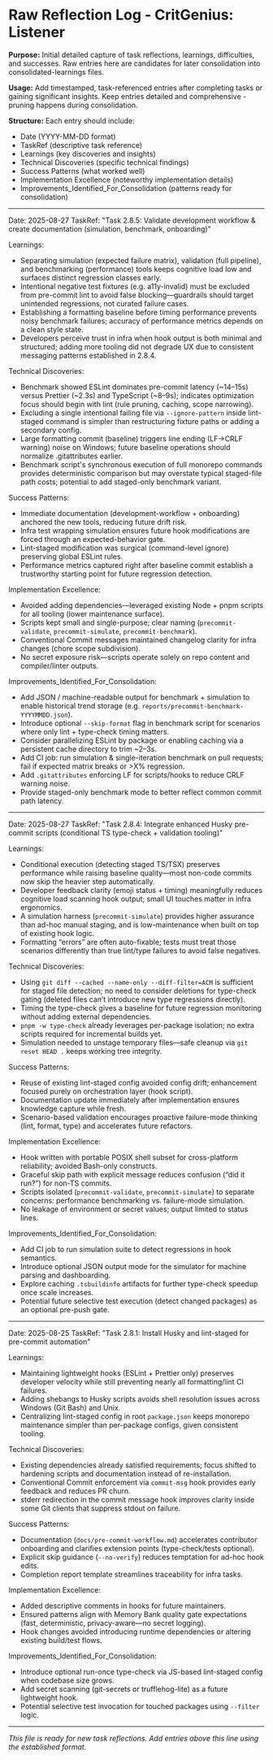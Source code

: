 # Raw Reflection Log - CritGenius: Listener

**Purpose:** Initial detailed capture of task reflections, learnings, difficulties, and successes. Raw entries here are candidates for later consolidation into consolidated-learnings files.

**Usage:** Add timestamped, task-referenced entries after completing tasks or gaining significant insights. Keep entries detailed and comprehensive - pruning happens during consolidation.

**Structure:** Each entry should include:
- Date (YYYY-MM-DD format)
- TaskRef (descriptive task reference)
- Learnings (key discoveries and insights)
- Technical Discoveries (specific technical findings)
- Success Patterns (what worked well)
- Implementation Excellence (noteworthy implementation details)
- Improvements_Identified_For_Consolidation (patterns ready for consolidation)

---

Date: 2025-08-27
TaskRef: "Task 2.8.5: Validate development workflow & create documentation (simulation, benchmark, onboarding)"

Learnings:
- Separating simulation (expected failure matrix), validation (full pipeline), and benchmarking (performance) tools keeps cognitive load low and surfaces distinct regression classes early.
- Intentional negative test fixtures (e.g. a11y-invalid) must be excluded from pre-commit lint to avoid false blocking—guardrails should target unintended regressions, not curated failure cases.
- Establishing a formatting baseline before timing performance prevents noisy benchmark failures; accuracy of performance metrics depends on a clean style state.
- Developers perceive trust in infra when hook output is both minimal and structured; adding more tooling did not degrade UX due to consistent messaging patterns established in 2.8.4.

Technical Discoveries:
- Benchmark showed ESLint dominates pre-commit latency (~14–15s) versus Prettier (~2.3s) and TypeScript (~8–9s); indicates optimization focus should begin with lint (rule pruning, caching, scope narrowing).
- Excluding a single intentional failing file via `--ignore-pattern` inside lint-staged command is simpler than restructuring fixture paths or adding a secondary config.
- Large formatting commit (baseline) triggers line ending (LF→CRLF warning) noise on Windows; future baseline operations should normalize .gitattributes earlier.
- Benchmark script's synchronous execution of full monorepo commands provides deterministic comparison but may overstate typical staged-file path costs; potential to add staged-only benchmark variant.

Success Patterns:
- Immediate documentation (development-workflow + onboarding) anchored the new tools, reducing future drift risk.
- Infra test wrapping simulation ensures future hook modifications are forced through an expected-behavior gate.
- Lint-staged modification was surgical (command-level ignore) preserving global ESLint rules.
- Performance metrics captured right after baseline commit establish a trustworthy starting point for future regression detection.

Implementation Excellence:
- Avoided adding dependencies—leveraged existing Node + pnpm scripts for all tooling (lower maintenance surface).
- Scripts kept small and single-purpose; clear naming (`precommit-validate`, `precommit-simulate`, `precommit-benchmark`).
- Conventional Commit messages maintained changelog clarity for infra changes (chore scope subdivision).
- No secret exposure risk—scripts operate solely on repo content and compiler/linter outputs.

Improvements_Identified_For_Consolidation:
- Add JSON / machine-readable output for benchmark + simulation to enable historical trend storage (e.g. `reports/precommit-benchmark-YYYYMMDD.json`).
- Introduce optional `--skip-format` flag in benchmark script for scenarios where only lint + type-check timing matters.
- Consider parallelizing ESLint by package or enabling caching via a persistent cache directory to trim ~2–3s.
- Add CI job: run simulation & single-iteration benchmark on pull requests; fail if expected matrix breaks or >X% regression.
- Add `.gitattributes` enforcing LF for scripts/hooks to reduce CRLF warning noise.
- Provide staged-only benchmark mode to better reflect common commit path latency.

---

Date: 2025-08-27
TaskRef: "Task 2.8.4: Integrate enhanced Husky pre-commit scripts (conditional TS type-check + validation tooling)"

Learnings:
- Conditional execution (detecting staged TS/TSX) preserves performance while raising baseline quality—most non-code commits now skip the heavier step automatically.
- Developer feedback clarity (emoji status + timing) meaningfully reduces cognitive load scanning hook output; small UI touches matter in infra ergonomics.
- A simulation harness (`precommit-simulate`) provides higher assurance than ad-hoc manual staging, and is low-maintenance when built on top of existing hook logic.
- Formatting “errors” are often auto-fixable; tests must treat those scenarios differently than true lint/type failures to avoid false negatives.

Technical Discoveries:
- Using `git diff --cached --name-only --diff-filter=ACM` is sufficient for staged file detection; no need to consider deletions for type-check gating (deleted files can’t introduce new type regressions directly).
- Timing the type-check gives a baseline for future regression monitoring without adding external dependencies.
- `pnpm -w type-check` already leverages per-package isolation; no extra scripts required for incremental builds yet.
- Simulation needed to unstage temporary files—safe cleanup via `git reset HEAD .` keeps working tree integrity.

Success Patterns:
- Reuse of existing lint-staged config avoided config drift; enhancement focused purely on orchestration layer (hook script).
- Documentation update immediately after implementation ensures knowledge capture while fresh.
- Scenario-based validation encourages proactive failure-mode thinking (lint, format, type) and accelerates future refactors.

Implementation Excellence:
- Hook written with portable POSIX shell subset for cross-platform reliability; avoided Bash-only constructs.
- Graceful skip path with explicit message reduces confusion (“did it run?”) for non-TS commits.
- Scripts isolated (`precommit-validate`, `precommit-simulate`) to separate concerns: performance benchmarking vs. failure-mode simulation.
- No leakage of environment or secret values; output limited to status lines.

Improvements_Identified_For_Consolidation:
- Add CI job to run simulation suite to detect regressions in hook semantics.
- Introduce optional JSON output mode for the simulator for machine parsing and dashboarding.
- Explore caching `.tsbuildinfo` artifacts for further type-check speedup once scale increases.
- Potential future selective test execution (detect changed packages) as an optional pre-push gate.

---

Date: 2025-08-25
TaskRef: "Task 2.8.1: Install Husky and lint-staged for pre-commit automation"

Learnings:
- Maintaining lightweight hooks (ESLint + Prettier only) preserves developer velocity while still preventing nearly all formatting/lint CI failures.
- Adding shebangs to Husky scripts avoids shell resolution issues across Windows (Git Bash) and Unix.
- Centralizing lint-staged config in root `package.json` keeps monorepo maintenance simpler than per-package configs, given consistent tooling.

Technical Discoveries:
- Existing dependencies already satisfied requirements; focus shifted to hardening scripts and documentation instead of re-installation.
- Conventional Commit enforcement via `commit-msg` hook provides early feedback and reduces PR churn.
- stderr redirection in the commit message hook improves clarity inside some Git clients that suppress stdout on failure.

Success Patterns:
- Documentation (`docs/pre-commit-workflow.md`) accelerates contributor onboarding and clarifies extension points (type-check/tests optional).
- Explicit skip guidance (`--no-verify`) reduces temptation for ad-hoc hook edits.
- Completion report template streamlines traceability for infra tasks.

Implementation Excellence:
- Added descriptive comments in hooks for future maintainers.
- Ensured patterns align with Memory Bank quality gate expectations (fast, deterministic, privacy-aware—no secret logging).
- Hook changes avoided introducing runtime dependencies or altering existing build/test flows.

Improvements_Identified_For_Consolidation:
- Introduce optional run-once type-check via JS-based lint-staged config when codebase size grows.
- Add secret scanning (git-secrets or trufflehog-lite) as a future lightweight hook.
- Potential selective test invocation for touched packages using `--filter` logic.

---

*This file is ready for new task reflections. Add entries above this line using the established format.*
